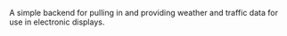 A simple backend for pulling in and providing weather and traffic data for use in electronic displays.
